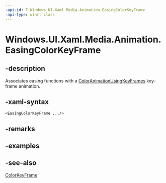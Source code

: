 ```yaml
---
-api-id: T:Windows.UI.Xaml.Media.Animation.EasingColorKeyFrame
-api-type: winrt class
---
```


<!-- Class syntax.
public class EasingColorKeyFrame : Windows.UI.Xaml.Media.Animation.ColorKeyFrame, Windows.UI.Xaml.Media.Animation.IEasingColorKeyFrame
-->

# Windows.UI.Xaml.Media.Animation.EasingColorKeyFrame

## -description
Associates easing functions with a [ColorAnimationUsingKeyFrames](coloranimationusingkeyframes.md) key-frame animation.



## -xaml-syntax
```xaml
<EasingColorKeyFrame .../>
```


## -remarks

## -examples

## -see-also
[ColorKeyFrame](colorkeyframe.md)
